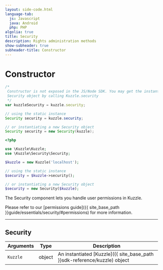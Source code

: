 ```yaml
---
layout: side-code.html
language-tab:
  js: Javascript
  java: Android
  php: PHP
algolia: true
title: Security
description: Rights administration methods
show-subheader: true
subheader-title: Constructor
---
```


# Constructor

```js
/*
 Constructor is not exposed in the JS/Node SDK. You may get the instantiated
 Security object by calling Kuzzle.security
 */
var kuzzleSecurity = kuzzle.security;
```

```java
// using the static instance
Security security = kuzzle.security;

// or instantiating a new Security object
Security security = new Security(kuzzle);
```

```php
<?php

use \Kuzzle\Kuzzle;
use \Kuzzle\Security\Security;

$kuzzle = new Kuzzle('localhost');

// using the static instance
$security = $kuzzle->security();

// or instantiating a new Security object
$security = new Security($kuzzle);
```

The Security component lets you handle user permissions in Kuzzle.

Please refer to our [permissions guide]({{ site_base_path }}guide/essentials/security/#permissions) for more information.

---

## Security

| Arguments | Type | Description |
|---------------|---------|----------------------------------------|
| `Kuzzle` | object | An instantiated [Kuzzle]({{ site_base_path }}sdk-reference/kuzzle) object |
